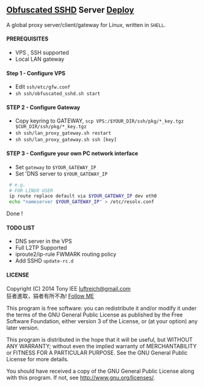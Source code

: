 ## [Obfuscated SSHD](https://github.com/brl/obfuscated-openssh) Server [Deploy](http://bullshitlie.blogspot.hk/2012/04/ultimate.html)
A global proxy server/client/gateway for Linux, written in `SHELL`.

#### PREREQUISITES
* VPS , SSH supported
* Local LAN gateway

#### Step 1 - Configure VPS
* Edit `ssh/etc/gfw.conf`
* `sh ssh/obfuscated_sshd.sh start`

#### STEP 2 - Configure Gateway
* Copy keyring to GATEWAY, `scp VPS:/$YOUR_DIR/ssh/pkg/*_key.tgz $CUR_DIR/ssh/pkg/*_key.tgz`
* `sh ssh/lan_proxy_gateway.sh restart`
* `sh ssh/lan_proxy_gateway.sh ssh [key]`

#### STEP 3 - Configure your own PC network interface
* Set `gateway` to `$YOUR_GATEWAY_IP`
* Set 'DNS server to `$YOUR_GATEWAY_IP`
```bash
 # e.g.  
 # FOR LINUX USER
 ip route replace default via $YOUR_GATEWAY_IP dev eth0
 echo "nameserver $YOUR_GATEWAY_IP" > /etc/resolv.conf
```
Done ! 

#### TODO LIST
* DNS server in the VPS 
* Full L2TP Supported
* iproute2/ip-rule FWMARK routing policy
* Add SSHD `update-rc.d`


#### LICENSE
Copyright (C) 2014 Tony lEE  <luftreich@gmail.com>  
狂者進取，狷者有所不為! [Follow ME](https://twitter.com/Luftreich)

This program is free software: you can redistribute it and/or modify
it under the terms of the GNU General Public License as published by
the Free Software Foundation, either version 3 of the License, or
(at your option) any later version.

This program is distributed in the hope that it will be useful,
but WITHOUT ANY WARRANTY; without even the implied warranty of
MERCHANTABILITY or FITNESS FOR A PARTICULAR PURPOSE.  See the
GNU General Public License for more details.

You should have received a copy of the GNU General Public License
along with this program. If not, see <http://www.gnu.org/licenses/>.
